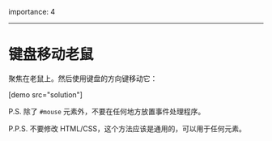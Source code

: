 importance: 4

---

# 键盘移动老鼠

聚焦在老鼠上。然后使用键盘的方向键移动它：

[demo src="solution"]

P.S. 除了 `#mouse` 元素外，不要在任何地方放置事件处理程序。

P.P.S. 不要修改 HTML/CSS，这个方法应该是通用的，可以用于任何元素。
